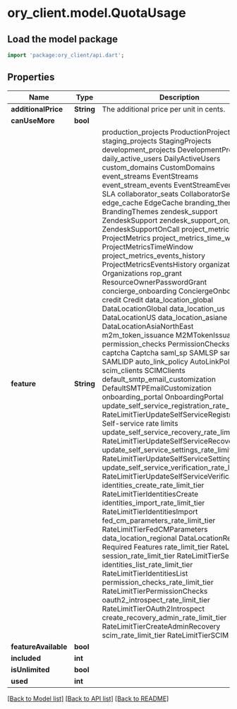 # ory_client.model.QuotaUsage

## Load the model package
```dart
import 'package:ory_client/api.dart';
```

## Properties
Name | Type | Description | Notes
------------ | ------------- | ------------- | -------------
**additionalPrice** | **String** | The additional price per unit in cents. | 
**canUseMore** | **bool** |  | 
**feature** | **String** |  production_projects ProductionProjects staging_projects StagingProjects development_projects DevelopmentProjects daily_active_users DailyActiveUsers custom_domains CustomDomains event_streams EventStreams event_stream_events EventStreamEvents sla SLA collaborator_seats CollaboratorSeats edge_cache EdgeCache branding_themes BrandingThemes zendesk_support ZendeskSupport zendesk_support_on_call ZendeskSupportOnCall project_metrics ProjectMetrics project_metrics_time_window ProjectMetricsTimeWindow project_metrics_events_history ProjectMetricsEventsHistory organizations Organizations rop_grant ResourceOwnerPasswordGrant concierge_onboarding ConciergeOnboarding credit Credit data_location_global DataLocationGlobal data_location_us DataLocationUS data_location_asiane DataLocationAsiaNorthEast m2m_token_issuance M2MTokenIssuance permission_checks PermissionChecks captcha Captcha saml_sp SAMLSP saml_idp SAMLIDP auto_link_policy AutoLinkPolicy scim_clients SCIMClients default_smtp_email_customization DefaultSMTPEmailCustomization onboarding_portal OnboardingPortal update_self_service_registration_rate_limit_tier RateLimitTierUpdateSelfServiceRegistration  Self-service rate limits update_self_service_recovery_rate_limit_tier RateLimitTierUpdateSelfServiceRecovery update_self_service_settings_rate_limit_tier RateLimitTierUpdateSelfServiceSettings update_self_service_verification_rate_limit_tier RateLimitTierUpdateSelfServiceVerification identities_create_rate_limit_tier RateLimitTierIdentitiesCreate identities_import_rate_limit_tier RateLimitTierIdentitiesImport fed_cm_parameters_rate_limit_tier RateLimitTierFedCMParameters data_location_regional DataLocationRegional  Required Features rate_limit_tier RateLimitTier session_rate_limit_tier RateLimitTierSessions identities_list_rate_limit_tier RateLimitTierIdentitiesList permission_checks_rate_limit_tier RateLimitTierPermissionChecks oauth2_introspect_rate_limit_tier RateLimitTierOAuth2Introspect create_recovery_admin_rate_limit_tier RateLimitTierCreateAdminRecovery scim_rate_limit_tier RateLimitTierSCIM | 
**featureAvailable** | **bool** |  | 
**included** | **int** |  | 
**isUnlimited** | **bool** |  | 
**used** | **int** |  | 

[[Back to Model list]](../README.md#documentation-for-models) [[Back to API list]](../README.md#documentation-for-api-endpoints) [[Back to README]](../README.md)


